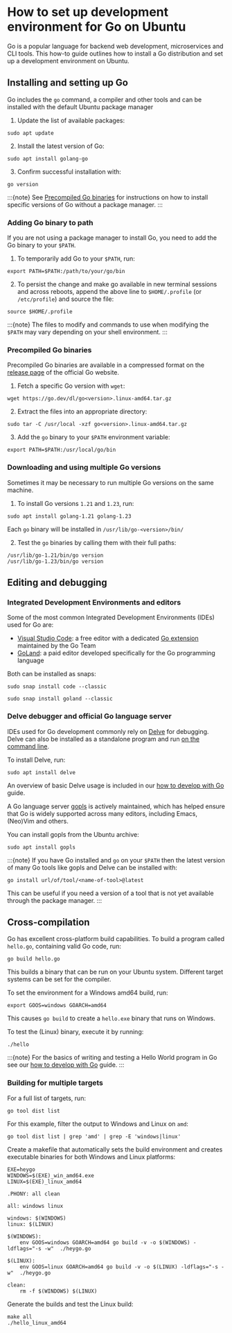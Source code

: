 # How to set up development environment for Go on Ubuntu

Go is a popular language for backend web development,
microservices and CLI tools. This how-to guide outlines
how to install a Go distribution and set up a development
environment on Ubuntu.

## Installing and setting up Go

Go includes the `go` command, a compiler and other tools and can be
installed with the default Ubuntu package manager

1. Update the list of available packages:

```none
sudo apt update
```

2. Install the latest version of Go:

```none
sudo apt install golang-go
```

3. Confirm successful installation with:

```none
go version
```

:::{note}
See [Precompiled Go binaries](#precompiled-go-binaries) for instructions
on how to install specific versions of Go without a package manager.
:::

### Adding Go binary to path

If you are not using a package manager to install Go, you need
to add the Go binary to your `$PATH`.

1. To temporarily add Go to your `$PATH`, run:

```none
export PATH=$PATH:/path/to/your/go/bin
```

2. To persist the change and make go available in new terminal sessions and across reboots, 
append the above line to `$HOME/.profile` (or `/etc/profile`) and source the file:

```none
source $HOME/.profile
```

:::{note}
The files to modify and commands to use when modifying the `$PATH` may vary
depending on your shell environment.
:::

### Precompiled Go binaries

Precompiled Go binaries are available in a compressed format on the [release page](https://go.dev/dl/) of the official Go website.

1. Fetch a specific Go version with `wget`:

```none
wget https://go.dev/dl/go<version>.linux-amd64.tar.gz 
```

2. Extract the files into an appropriate directory:

```none
sudo tar -C /usr/local -xzf go<version>.linux-amd64.tar.gz
```

3. Add the `go` binary to your `$PATH` environment variable:

```none
export PATH=$PATH:/usr/local/go/bin
```

### Downloading and using multiple Go versions

Sometimes it may be necessary to run multiple Go versions
on the same machine.

1. To install Go versions `1.21` and `1.23`, run:

```none
sudo apt install golang-1.21 golang-1.23
```

Each `go` binary will be installed in `/usr/lib/go-<version>/bin/`

2. Test the `go` binaries by calling them with their full paths:

```none
/usr/lib/go-1.21/bin/go version
/usr/lib/go-1.23/bin/go version
```

## Editing and debugging

### Integrated Development Environments and editors

Some of the most common Integrated Development Environments (IDEs) used for Go are:

- [Visual Studio Code](https://code.visualstudio.com/): a free editor with a dedicated [Go extension](https://marketplace.visualstudio.com/items?itemName=golang.Go) maintained by the Go Team
- [GoLand](https://www.jetbrains.com/go/): a paid editor developed specifically for the Go programming language

Both can be installed as snaps:

```none
sudo snap install code --classic
```

```none
sudo snap install goland --classic
```

### Delve debugger and official Go language server

IDEs used for Go development commonly rely on [Delve](https://github.com/go-delve/delve) for debugging.
Delve can also be installed as a standalone program and run [on the command line](https://github.com/go-delve/delve/blob/master/Documentation/cli/getting_started.md).

To install Delve, run:

```none
sudo apt install delve
```

An overview of basic Delve usage is included in our [how to develop with Go](./go-use.md) guide.


A Go language server [gopls](https://pkg.go.dev/golang.org/x/tools/gopls) is actively maintained, which has helped ensure that Go is widely supported across many editors, including Emacs, (Neo)Vim and others. 

You can install gopls from the Ubuntu archive:

```none
sudo apt install gopls
```

:::{note}
If you have Go installed and `go` on your `$PATH` then
the latest version of many Go tools like gopls and Delve can be installed with:

	go install url/of/tool/<name-of-tool>@latest

This can be useful if you need a version of a tool that is not yet available
through the package manager.
:::

## Cross-compilation

Go has excellent cross-platform build capabilities.
To build a program called `hello.go`, containing valid Go code, run:

```none
go build hello.go
```

This builds a binary that can be run on your Ubuntu system.
Different target systems can be set for the compiler.

To set the environment for a Windows amd64 build, run:

```none
export GOOS=windows GOARCH=amd64
```

This causes `go build` to create a `hello.exe` binary that runs on Windows.

To test the (Linux) binary, execute it by running:

```none
./hello
```

:::{note}
For the basics of writing and testing a Hello World program in Go
see our [how to develop with Go](./go-use.md) guide.
:::

### Building for multiple targets

For a full list of targets, run:

```none
go tool dist list
```

For this example, filter the output to Windows and Linux on `amd`:

```none
go tool dist list | grep 'amd' | grep -E 'windows|linux'
```

Create a makefile that automatically sets
the build environment and creates executable binaries for
both Windows and Linux platforms:

```make
EXE=heygo
WINDOWS=$(EXE)_win_amd64.exe
LINUX=$(EXE)_linux_amd64

.PHONY: all clean

all: windows linux

windows: $(WINDOWS)
linux: $(LINUX)

$(WINDOWS):
	env GOOS=windows GOARCH=amd64 go build -v -o $(WINDOWS) -ldflags="-s -w"  ./heygo.go

$(LINUX):
	env GOOS=linux GOARCH=amd64 go build -v -o $(LINUX) -ldflags="-s -w"  ./heygo.go

clean:
	rm -f $(WINDOWS) $(LINUX)
```

Generate the builds and test the Linux build:

```none
make all
./hello_linux_amd64
```

